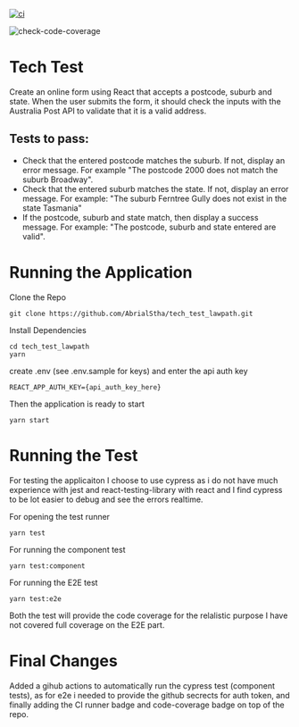 [![ci](https://github.com/AbrialStha/tech_test_lawpath/actions/workflows/ci.yml/badge.svg?branch=main)](https://github.com/AbrialStha/tech_test_lawpath/actions/workflows/ci.yml)

![check-code-coverage](https://img.shields.io/badge/code--coverage-100%25-brightgreen)
# Tech Test
Create an online form using React that accepts a postcode, suburb and state. When the user
submits the form, it should check the inputs with the Australia Post API to validate that it is a
valid address.

## Tests to pass:
 - Check that the entered postcode matches the suburb. If not, display an error message. For example "The postcode 2000 does not match the suburb Broadway".
- Check that the entered suburb matches the state. If not, display an error message. For example: "The suburb Ferntree Gully does not exist in the state Tasmania"
- If the postcode, suburb and state match, then display a success message. For
example: "The postcode, suburb and state entered are valid".

# Running the Application
Clone the Repo
```
git clone https://github.com/AbrialStha/tech_test_lawpath.git
```

Install Dependencies
```
cd tech_test_lawpath
yarn
```

create .env (see .env.sample for keys) and enter the api auth key
```
REACT_APP_AUTH_KEY={api_auth_key_here}
```

Then the application is ready to start
```
yarn start
```

# Running the Test
For testing the applicaiton I choose to use cypress as i do not have much experience with jest and react-testing-library with react and I find cypress to be lot easier to debug and see the errors realtime.

For opening the test runner
```
yarn test
```

For running the component test
```
yarn test:component
```

For running the E2E test
```
yarn test:e2e
```

Both the test will provide the code coverage for the relalistic purpose I have not covered full coverage on the E2E part.

# Final Changes
Added a gihub actions to automatically run the cypress test (component tests), as for e2e i needed to provide the github secrects for auth token, and finally adding the CI runner badge and code-coverage badge on top of the repo.
